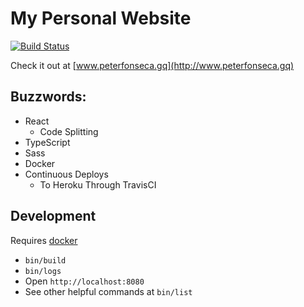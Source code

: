 # My Personal Website

[![Build Status](https://travis-ci.org/fonsecapeter/personal_website.svg?branch=master)](https://travis-ci.org/fonsecapeter/personal_website.svg)

Check it out at [www.peterfonseca.gq](http://www.peterfonseca.gq)

## Buzzwords:

- React
  - Code Splitting
- TypeScript
- Sass
- Docker
- Continuous Deploys
  - To Heroku Through TravisCI

## Development

Requires [docker](https://www.docker.com/community-edition)

- `bin/build`
- `bin/logs`
- Open `http://localhost:8080`
- See other helpful commands at `bin/list`

